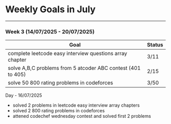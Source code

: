 # Weekly Goals in July 

---

### Week 3 (14/07/2025 - 20/07/2025)
| Goal                                                         | Status |  
|--------------------------------------------------------------|--------|  
| complete leetcode easy interview questions  array chapter    | 3/11   |  
| solve A,B,C problems from 5 atcoder ABC contest (401 to 405) | 2/15   |
| solve 50 800 rating problems in codeforces                   | 3/50   |  

Day - 16/07/2025
- solved 2 problems in leetcode easy interview array chapters
- solved 2 800 rating problems in codeforces
- attened codechef wednesday contest and solved first 2 problems